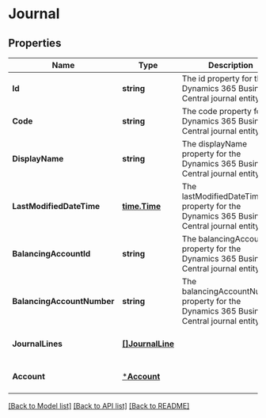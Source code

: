 # Journal

## Properties
Name | Type | Description | Notes
------------ | ------------- | ------------- | -------------
**Id** | **string** | The id property for the Dynamics 365 Business Central journal entity | [optional] [default to null]
**Code** | **string** | The code property for the Dynamics 365 Business Central journal entity | [optional] [default to null]
**DisplayName** | **string** | The displayName property for the Dynamics 365 Business Central journal entity | [optional] [default to null]
**LastModifiedDateTime** | [**time.Time**](time.Time.md) | The lastModifiedDateTime property for the Dynamics 365 Business Central journal entity | [optional] [default to null]
**BalancingAccountId** | **string** | The balancingAccountId property for the Dynamics 365 Business Central journal entity | [optional] [default to null]
**BalancingAccountNumber** | **string** | The balancingAccountNumber property for the Dynamics 365 Business Central journal entity | [optional] [default to null]
**JournalLines** | [**[]JournalLine**](journalLine.md) |  | [optional] [default to null]
**Account** | [***Account**](account.md) |  | [optional] [default to null]

[[Back to Model list]](../README.md#documentation-for-models) [[Back to API list]](../README.md#documentation-for-api-endpoints) [[Back to README]](../README.md)

